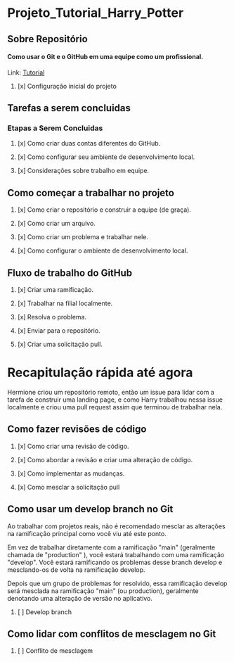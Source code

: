 # Projeto_Tutorial_Harry_Potter

## Sobre Repositório

#### Como usar o Git e o GitHub em uma equipe como um profissional.

Link: [Tutorial](https://www.freecodecamp.org/news/how-to-use-git-and-github-in-a-team-like-a-pro/)

1. [x] Configuração inicial do projeto

## Tarefas a serem concluidas

### Etapas a Serem Concluidas

1. [x] Como criar duas contas diferentes do GitHub.

2. [x] Como configurar seu ambiente de desenvolvimento local.

3. [x] Considerações sobre trabalho em equipe.

## Como começar a trabalhar no projeto

1. [x] Como criar o repositório e construir a equipe (de graça).

2. [x] Como criar um arquivo.

3. [x] Como criar um problema e trabalhar nele.

4. [x] Como configurar o ambiente de desenvolvimento local.

## Fluxo de trabalho do GitHub

1. [x] Criar uma ramificação.

2. [x] Trabalhar na filial localmente.

3. [x] Resolva o problema.

4. [x] Enviar para o repositório.

5. [x] Criar uma solicitação pull.


# Recapitulação rápida até agora

Hermione criou um repositório remoto,
então um issue para lidar com a tarefa de construir
uma landing page, e como Harry trabalhou nessa issue
localmente e criou uma pull request assim que terminou de trabalhar nela.


## Como fazer revisões de código

1. [x] Como criar uma revisão de código.

2. [x] Como abordar a revisão e criar uma alteração de código.

3. [x] Como implementar as mudanças.

4. [x] Como mesclar a solicitação pull

## Como usar um develop branch no Git

Ao trabalhar com projetos reais,
não é recomendado mesclar as alterações
na ramificação principal como você viu até este ponto.

Em vez de trabalhar diretamente com a ramificação "main" (geralmente chamada de "production" ), você estará trabalhando com uma ramificação "develop". Você estará ramificando os problemas desse branch develop e mesclando-os de volta na ramificação develop.

Depois que um grupo de problemas for resolvido, essa ramificação develop será mesclada na ramificação "main" (ou production), geralmente denotando uma alteração de versão no aplicativo.

1. [ ] Develop branch

## Como lidar com conflitos de mesclagem no Git

1. [ ] Conflito de mesclagem
